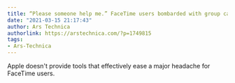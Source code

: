 ```yaml
---
title: “Please someone help me.” FaceTime users bombarded with group call spam
date: "2021-03-15 21:17:43"
author: Ars Technica
authorlink: https://arstechnica.com/?p=1749815
tags:
- Ars-Technica
---
```

Apple doesn't provide tools that effectively ease a major headache for FaceTime users.